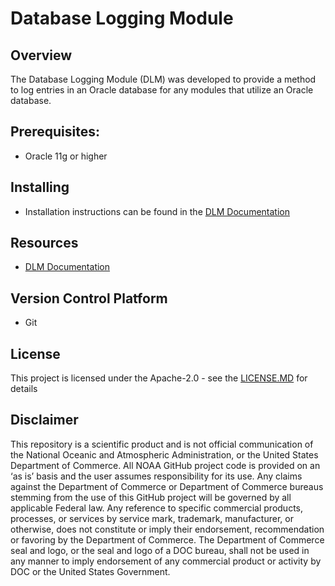 # Database Logging Module

## Overview
The Database Logging Module (DLM) was developed to provide a method to log entries in an Oracle database for any modules that utilize an Oracle database.

## Prerequisites:
- Oracle 11g or higher

## Installing
- Installation instructions can be found in the [DLM Documentation](./docs/Database%20Logging%20Module%20Documentation.MD#database_setup)

## Resources
- [DLM Documentation](./docs/Database%20Logging%20Module%20Documentation.MD)

## Version Control Platform
- Git

## License
This project is licensed under the Apache-2.0 - see the [LICENSE.MD](./LICENSE.MD) for details

## Disclaimer
This repository is a scientific product and is not official communication of the National Oceanic and Atmospheric Administration, or the United States Department of Commerce. All NOAA GitHub project code is provided on an ‘as is’ basis and the user assumes responsibility for its use. Any claims against the Department of Commerce or Department of Commerce bureaus stemming from the use of this GitHub project will be governed by all applicable Federal law. Any reference to specific commercial products, processes, or services by service mark, trademark, manufacturer, or otherwise, does not constitute or imply their endorsement, recommendation or favoring by the Department of Commerce. The Department of Commerce seal and logo, or the seal and logo of a DOC bureau, shall not be used in any manner to imply endorsement of any commercial product or activity by DOC or the United States Government.
